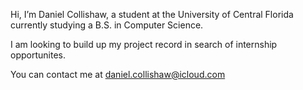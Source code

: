 Hi, I’m Daniel Collishaw, a student at the University of Central Florida currently studying a B.S. in Computer Science.

I am looking to build up my project record in search of internship opportunites. 

You can contact me at <daniel.collishaw@icloud.com>
